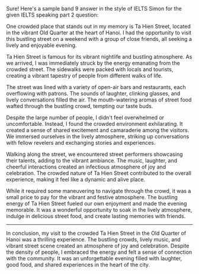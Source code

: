 Sure! Here's a sample band 9 answer in the style of IELTS Simon for the given IELTS speaking part 2 question:

One crowded place that stands out in my memory is Ta Hien Street, located in the vibrant Old Quarter at the heart of Hanoi. I had the opportunity to visit this bustling street on a weekend with a group of close friends, all seeking a lively and enjoyable evening.

Ta Hien Street is famous for its vibrant nightlife and bustling atmosphere. As we arrived, I was immediately struck by the energy emanating from the crowded street. The sidewalks were packed with locals and tourists, creating a vibrant tapestry of people from different walks of life.

The street was lined with a variety of open-air bars and restaurants, each overflowing with patrons. The sounds of laughter, clinking glasses, and lively conversations filled the air. The mouth-watering aromas of street food wafted through the bustling crowd, tempting our taste buds.

Despite the large number of people, I didn't feel overwhelmed or uncomfortable. Instead, I found the crowded environment exhilarating. It created a sense of shared excitement and camaraderie among the visitors. We immersed ourselves in the lively atmosphere, striking up conversations with fellow revelers and exchanging stories and experiences.

Walking along the street, we encountered street performers showcasing their talents, adding to the vibrant ambiance. The music, laughter, and cheerful interactions created an infectious atmosphere of joy and celebration. The crowded nature of Ta Hien Street contributed to the overall experience, making it feel like a dynamic and alive place.

While it required some maneuvering to navigate through the crowd, it was a small price to pay for the vibrant and festive atmosphere. The bustling energy of Ta Hien Street fueled our own enjoyment and made the evening memorable. It was a wonderful opportunity to soak in the lively atmosphere, indulge in delicious street food, and create lasting memories with friends.

---
In conclusion, my visit to the crowded Ta Hien Street in the Old Quarter of Hanoi was a thrilling experience. The bustling crowds, lively music, and vibrant street scene created an atmosphere of joy and celebration. Despite the density of people, I embraced the energy and felt a sense of connection with the community. It was an unforgettable evening filled with laughter, good food, and shared experiences in the heart of the city.